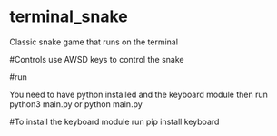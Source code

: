 # terminal_snake
Classic snake game that runs on the terminal

#Controls
use AWSD keys to control the snake

#run

You need to have python installed and the keyboard module
then run python3 main.py or python main.py

#To install the keyboard module
run pip install keyboard


